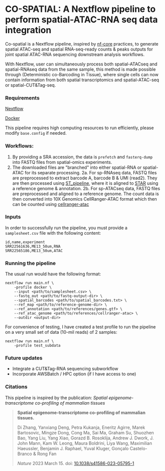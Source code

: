 # CO-SPATIAL: A Nextflow pipeline to perform spatial-ATAC-RNA seq data integration

Co-spatial is a Nextflow pipeline, inspired by [nf-core](https://nf-co.re) practices, to generate spatial
ATAC-seq and spatial RNA-seq-ready counts & peaks outputs for joint spatial ATAC-RNA sequencing downstream analysis workflows.

With Nextflow, user can simultaneously process both spatial-ATACseq and spatial-RNAseq data from the same sample, this method is made possible through (Deterministic co-Barcoding in Tissue), where single cells can now contain information from both spatial transcriptomics and spatial-ATAC-seq or spatial-CUT&Tag-seq.

### Requirements
[Nextflow](https://www.nextflow.io/docs/stable/install.html)

[Docker](https://docs.docker.com/engine/install/)

This pipeline requires high computing resources to run efficiently, please modify `base.config` if needed.

### Workflows:
1. By providing a SRA accession, the data is `prefetch` and `fasterq-dump` into FASTQ files from spatial-omics experiments.
2. The downloaded files are "branched" into either spatial-RNA or spatial-ATAC for its separate processing.
    2a. For sp-RNAseq data, FASTQ files are preprocessed to extract barcode A, barcode B & UMI (read2). They are then processed using [ST_pipeline](https://github.com/jfnavarro/st_pipeline), where it is aligned to [STAR](https://github.com/alexdobin/STAR) using a reference genome & annotation.
    2b. For sp-ATACseq data, FASTQ files are preprocessed and aligned to a reference genome. The count data is then converted into 10X Genomics CellRanger-ATAC format which then can be counted using [cellranger-atac](https://github.com/10XGenomics/cellranger-atac)

### Inputs
In order to successfully run the pipeline, you must provide a `samplesheet.csv` file with the following content:

```
id,name,experiment
SRR22561636,ME13_50um,RNA
SRR22565186,ME13_50um,ATAC
```

### Running the pipeline
The usual run would have the following format:

```
nextflow run main.nf \
    -profile docker \
    --input <path/to/samplesheet.csv> \
    --fastq_out <path/to/fastq-output-dir> \
    --spatial_barcodes <path/to/spatial_barcodes.txt> \
    --ref_map <path/to/reference-genome-dir> \
    --ref_annotation <path/to/references/genes.gtf> \
    --ref_atac_genome <path/to/references/cellranger-atac> \
    --outdir <output-dir> 
```

For convenience of testing, I have created a test profile to run the pipeline on a very small set of data (10-mil reads) of 2 samples:

```
nextflow run main.nf \
    -profile test_subdata
```

### Future updates
- Integrate a CUT&Tag-RNA sequencing subworkflow
- Incorporate AWSBatch / HPC option (if I have access to one)

### Citations
This pipeline is inspired by the publication: *Spatial epigenome-transcriptome co-profiling of mammalian tissues*

> **Spatial epigenome-transcriptome co-profiling of mammalian tissues.**
>
> Di Zhang, Yanxiang Deng, Petra Kukanja, Eneritz Agirre, Marek Bartosovic, Mingze Dong, Cong Ma, Sai Ma, Graham Su, Shuozhen Bao, Yang Liu, Yang Xiao, Gorazd B. Rosoklija, Andrew J. Dwork, J. John Mann, Kam W. Leong, Maura Boldrini, Liya Wang, Maximilian Haeussler, Benjamin J. Raphael, Yuval Kluger, Gonçalo Castelo-Branco & Rong Fan 
>
> _Nature_ 2023 March 15. doi: [10.1038/s41586-023-05795-1](https://doi.org/10.1038/s41586-023-05795-1)
